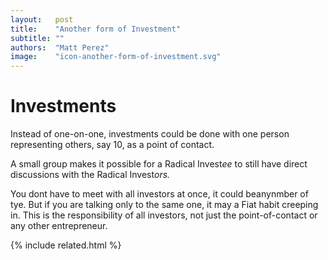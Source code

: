 ```yaml
---
layout:   post
title:    "Another form of Investment"
subtitle: ""
authors:  "Matt Perez"
image:    "icon-another-form-of-investment.svg"
---
```


<div style='display:none; '>
 <p>There are many forms of investments that we had not thought of. We just came up with another.</p>
</div>

<h1>Investments</h1>
 <p>Instead of one-on-one, investments could be done with one person representing others, say 10, as a point of contact.</p>
 <p>A small group makes it possible for a Radical Invest<em>ee</em> to still have direct discussions with the Radical Invest<em>ors.</em></p>
 <p>You dont have to meet with all investors at once, it could beanynmber of tye. But if you are talking only to the same one, it may a Fiat habit creeping in. This is the responsibility of all investors, not just the point-of-contact or any other entrepreneur.</p>
 
{% include related.html %}